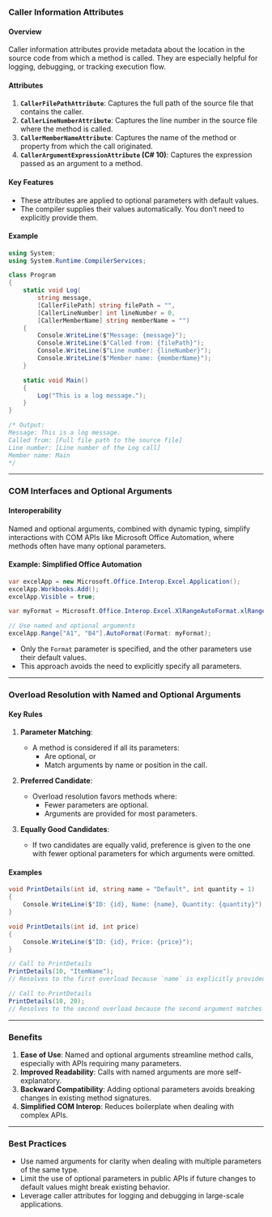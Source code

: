 ### **Caller Information Attributes**

#### **Overview**
Caller information attributes provide metadata about the location in the source code from which a method is called. They are especially helpful for logging, debugging, or tracking execution flow.

#### **Attributes**
1. **`CallerFilePathAttribute`**: Captures the full path of the source file that contains the caller.
2. **`CallerLineNumberAttribute`**: Captures the line number in the source file where the method is called.
3. **`CallerMemberNameAttribute`**: Captures the name of the method or property from which the call originated.
4. **`CallerArgumentExpressionAttribute` (C# 10)**: Captures the expression passed as an argument to a method.

#### **Key Features**
- These attributes are applied to optional parameters with default values.
- The compiler supplies their values automatically. You don’t need to explicitly provide them.

#### **Example**

```csharp
using System;
using System.Runtime.CompilerServices;

class Program
{
    static void Log(
        string message,
        [CallerFilePath] string filePath = "",
        [CallerLineNumber] int lineNumber = 0,
        [CallerMemberName] string memberName = "")
    {
        Console.WriteLine($"Message: {message}");
        Console.WriteLine($"Called from: {filePath}");
        Console.WriteLine($"Line number: {lineNumber}");
        Console.WriteLine($"Member name: {memberName}");
    }

    static void Main()
    {
        Log("This is a log message.");
    }
}

/* Output:
Message: This is a log message.
Called from: [Full file path to the source file]
Line number: [Line number of the Log call]
Member name: Main
*/
```

---

### **COM Interfaces and Optional Arguments**

#### **Interoperability**
Named and optional arguments, combined with dynamic typing, simplify interactions with COM APIs like Microsoft Office Automation, where methods often have many optional parameters.

#### **Example: Simplified Office Automation**
```csharp
var excelApp = new Microsoft.Office.Interop.Excel.Application();
excelApp.Workbooks.Add();
excelApp.Visible = true;

var myFormat = Microsoft.Office.Interop.Excel.XlRangeAutoFormat.xlRangeAutoFormatAccounting1;

// Use named and optional arguments
excelApp.Range["A1", "B4"].AutoFormat(Format: myFormat);
```

- Only the `Format` parameter is specified, and the other parameters use their default values.
- This approach avoids the need to explicitly specify all parameters.

---

### **Overload Resolution with Named and Optional Arguments**

#### **Key Rules**
1. **Parameter Matching**:
   - A method is considered if all its parameters:
     - Are optional, or
     - Match arguments by name or position in the call.

2. **Preferred Candidate**:
   - Overload resolution favors methods where:
     - Fewer parameters are optional.
     - Arguments are provided for most parameters.

3. **Equally Good Candidates**:
   - If two candidates are equally valid, preference is given to the one with fewer optional parameters for which arguments were omitted.

#### **Examples**

```csharp
void PrintDetails(int id, string name = "Default", int quantity = 1)
{
    Console.WriteLine($"ID: {id}, Name: {name}, Quantity: {quantity}");
}

void PrintDetails(int id, int price)
{
    Console.WriteLine($"ID: {id}, Price: {price}");
}

// Call to PrintDetails
PrintDetails(10, "ItemName");
// Resolves to the first overload because `name` is explicitly provided.

// Call to PrintDetails
PrintDetails(10, 20);
// Resolves to the second overload because the second argument matches the `price` parameter type.
```

---

### **Benefits**
1. **Ease of Use**: Named and optional arguments streamline method calls, especially with APIs requiring many parameters.
2. **Improved Readability**: Calls with named arguments are more self-explanatory.
3. **Backward Compatibility**: Adding optional parameters avoids breaking changes in existing method signatures.
4. **Simplified COM Interop**: Reduces boilerplate when dealing with complex APIs.

---

### **Best Practices**
- Use named arguments for clarity when dealing with multiple parameters of the same type.
- Limit the use of optional parameters in public APIs if future changes to default values might break existing behavior.
- Leverage caller attributes for logging and debugging in large-scale applications.